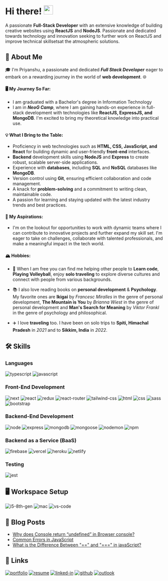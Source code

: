 # Hi there! <img src="https://media.giphy.com/media/hvRJCLFzcasrR4ia7z/giphy.gif" width="29px" height="29px">

A passionate **Full-Stack Developer** with an extensive knowledge of building creative websites using **ReactJS** and **NodeJS**.
Passionate and dedicated towards technology and innovation seeking to further work on ReactJS and improve technical skillsetsat the atmospheric solutions.

## 🚀 About Me

🎓 I'm Priyanshu, a passionate and dedicated ***Full Stack Developer*** eager to embark on a rewarding journey in the world of **web development**. 🌐

#### 🖥️ My Journey So Far:
- I am graduated with a Bachelor's degree in Information Technology
- I am in ***NeoG Camp***, where I am gaining hands-on experience in full-stack development with technologies like **ReactJS, ExpressJS, and MongoDB**. I'm excited to bring my theoretical knowledge into practical use.

#### 💡 What I Bring to the Table:
- Proficiency in web technologies such as **HTML, CSS, JavaScript, and React** for building dynamic and user-friendly **front-end** interfaces.
- **Backend** development skills using **NodeJS** and **Express** to create robust, scalable server-side applications.
- Experience with **databases**, including **SQL** and **NoSQL** databases like **MongoDB**.
- Version control using **Git**, ensuring efficient collaboration and code management.
- A knack for **problem-solving** and a commitment to writing clean, maintainable code.
- A passion for learning and staying updated with the latest industry trends and best practices.

#### 💼 My Aspirations:
- I'm on the lookout for opportunities to work with dynamic teams where I can contribute to innovative projects and further expand my skill set. I'm eager to take on challenges, collaborate with talented professionals, and make a meaningful impact in the tech world.

#### 🏔 Hobbies:
- 🎸 When I am free you can find me helping other people to **Learn code**, **Playing Volleyball**, enjoy **solo traveling** to explore diverse cultures and connect with people from various backgrounds.

- 📚 I also love reading books on **personal development** & **Psychology**. My favorite ones are **Ikigai** by _Francesc Miralles_ in the genre of personal development, **The Mountain is You** by _Brianna Wiest_ in the genre of personal development and **Man's Search for Meaning** by _Viktor Frankl_ in the genre of psychology and philosophical.

- ✈️ I love **traveling** too. I have been on solo trips to **Spiti, Himachal Pradesh** in _2021_ and to **Sikkim, India** in _2022_.

## 🛠️ Skills

### Languages

![typescript](https://img.shields.io/badge/TypeScript-3178C6?style=for-the-badge&logo=typescript&logoColor=white)
![javascript](https://img.shields.io/badge/JavaScript-323330?style=for-the-badge&logo=javascript&logoColor=F7DF1E)

### Front-End Development

![next](https://img.shields.io/badge/Next-000000?style=for-the-badge&logo=nextdotjs&logoColor=FFFFFF)
![react](https://img.shields.io/badge/React-20232A?style=for-the-badge&logo=react&logoColor=61DAFB)
![redux](https://img.shields.io/badge/Redux-593D88?style=for-the-badge&logo=redux&logoColor=white)
![react-router](https://img.shields.io/badge/React_Router-CA4245?style=for-the-badge&logo=react-router&logoColor=white)
![tailwind-css](https://img.shields.io/badge/tailwind_css-06B6D4?style=for-the-badge&logo=tailwind-css&logoColor=white)
![html](https://img.shields.io/badge/HTML5-E34F26?style=for-the-badge&logo=html5&logoColor=white)
![css](https://img.shields.io/badge/CSS3-1572B6?style=for-the-badge&logo=css3&logoColor=white)
![sass](https://img.shields.io/badge/SASS-CC6699?style=for-the-badge&logo=sass&logoColor=white)
![bootstrap](https://img.shields.io/badge/Bootstrap-563D7C?style=for-the-badge&logo=bootstrap&logoColor=white)

### Backend-End Development

![node](https://img.shields.io/badge/Node-339933?style=for-the-badge&logo=node.js&logoColor=white)
![express](https://img.shields.io/badge/Express-000000?style=for-the-badge&logo=express&logoColor=white)
![mongodb](https://img.shields.io/badge/MongoDB-47A248?style=for-the-badge&logo=mongodb&logoColor=white)
![mongoose](https://img.shields.io/badge/Mongoose-880000?style=for-the-badge&logo=mongoose&logoColor=white)
![nodemon](https://img.shields.io/badge/Nodemon-76D04B?style=for-the-badge&logo=nodemon&logoColor=white)
![npm](https://img.shields.io/badge/NPM-CB3837?style=for-the-badge&logo=npm&logoColor=white)

### Backend as a Service (BaaS)

![firebase](https://img.shields.io/badge/Firebase-ffaa00?style=for-the-badge&logo=Firebase&logoColor=white)
![vercel](https://img.shields.io/badge/Vercel-000000?style=for-the-badge&logo=Vercel&logoColor=white)
![heroku](https://img.shields.io/badge/Heroku-430098?style=for-the-badge&logo=heroku&logoColor=white)
![netlify](https://img.shields.io/badge/Netlify-00C7B7?style=for-the-badge&logo=netlify&logoColor=white)

### Testing

![jest](https://img.shields.io/badge/Jest-C21325?style=for-the-badge&logo=jest&logoColor=white)

## 🖥️ Workspace Setup

![i5-8th-gen](https://img.shields.io/badge/Intel-Core_i5_5th-0071C5?style=for-the-badge&logo=intel&logoColor=white)
![mac](https://img.shields.io/badge/Mac-000000?style=for-the-badge&logo=macos&logoColor=white)
![vs-code](https://img.shields.io/badge/VS_Code-007ACC?style=for-the-badge&logo=Visual-Studio-Code&logoColor=white)

## 📝 Blog Posts

-   [Why does Console return “undefined” in Browser console?](https://priyanshu-singh.hashnode.dev/why-does-console-return-undefined-in-browser-console)
-   [Common Errors in JavaScript](https://priyanshu-singh.hashnode.dev/common-errors-in-javascript)
-   [What is the Difference Between "==" and "===" in javaScript?](https://priyanshu-singh.hashnode.dev/what-is-the-difference-between-and-in-javascript)

## 🔗 Links

[![portfolio](https://img.shields.io/badge/Portfolio-5340ff?style=for-the-badge&logo=Google-chrome&logoColor=white)](https://my-portfolio-xi-eight-88.vercel.app)
[![resume](https://img.shields.io/badge/Resume-4285F4?style=for-the-badge&logo=read-the-docs&logoColor=white)](https://github.com/PriyanshuSinghR/PriyanshuSinghR/files/12777080/priyanshuResume.pdf)
[![linked-in](https://img.shields.io/badge/Linked_In-0077B5?style=for-the-badge&logo=LinkedIn&logoColor=white)](https://www.linkedin.com/in/priyanshu844)
[![github](https://img.shields.io/badge/GitHub-000000?style=for-the-badge&logo=GitHub&logoColor=white)](https://github.com/PriyanshuSinghR)
[![outlook](https://img.shields.io/badge/outlook-0078D4?style=for-the-badge&logo=Microsoftoutlook&logoColor=white)](mailto:priyanshusingh.gh@outlook.com)

